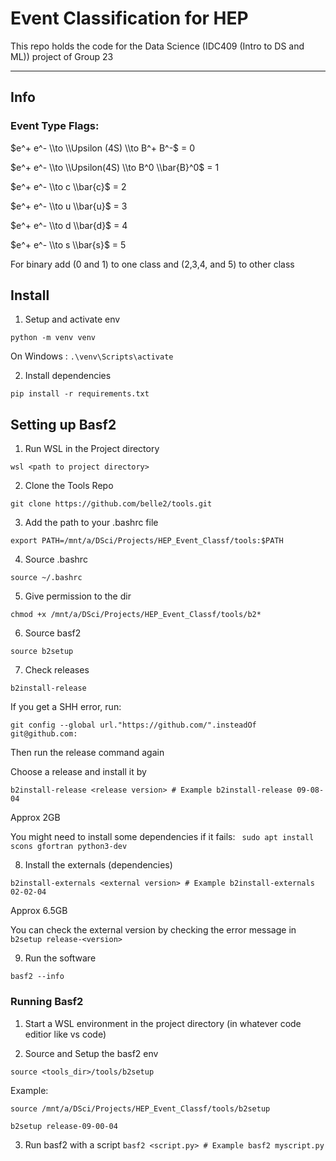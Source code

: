 # Event Classification for HEP



This repo holds the code for the Data Science (IDC409 (Intro to DS and ML)) project of Group 23 



-----------



## Info





### Event Type Flags:





$e^+ e^- \\to \\Upsilon (4S) \\to B^+ B^-$ = 0



$e^+ e^- \\to \\Upsilon(4S) \\to B^0 \\bar{B}^0$ = 1



$e^+ e^- \\to c \\bar{c}$ = 2



$e^+ e^- \\to u \\bar{u}$ = 3



$e^+ e^- \\to d \\bar{d}$ = 4



$e^+ e^- \\to s \\bar{s}$ = 5





For binary add (0 and 1) to one class and (2,3,4, and 5) to other class


## Install

1. Setup and activate env

`python -m venv venv`

On Windows : `.\venv\Scripts\activate`


2. Install dependencies

`pip install -r requirements.txt`



## Setting up Basf2

1. Run WSL in the Project directory

`wsl <path to project directory>`

2. Clone the Tools Repo

`git clone https://github.com/belle2/tools.git`

3. Add the path to your .bashrc file

`export PATH=/mnt/a/DSci/Projects/HEP_Event_Classf/tools:$PATH`

4. Source .bashrc

`source ~/.bashrc`

5. Give permission to the dir

`chmod +x /mnt/a/DSci/Projects/HEP_Event_Classf/tools/b2*`

6. Source basf2

`source b2setup`

7. Check releases

`b2install-release`

If you get a SHH error, run:

`git config --global url."https://github.com/".insteadOf git@github.com:`

Then run the release command again

Choose a release and install it by 

`b2install-release <release version> # Example b2install-release 09-08-04`

Approx 2GB

You might need to install some dependencies if it fails: ` sudo apt install scons gfortran python3-dev`

8. Install the externals (dependencies)

`b2install-externals <external version> # Example b2install-externals 02-02-04`

Approx 6.5GB

You can check the external version by checking the error message in `b2setup release-<version>`

9. Run the software

`basf2 --info`

### Running Basf2

1. Start a WSL environment in the project directory (in whatever code editior like vs code)

2. Source and Setup the basf2 env

`source <tools_dir>/tools/b2setup`

Example:

`source /mnt/a/DSci/Projects/HEP_Event_Classf/tools/b2setup`

`b2setup release-09-00-04`

3. Run basf2 with a script
`basf2 <script.py> # Example basf2 myscript.py`
